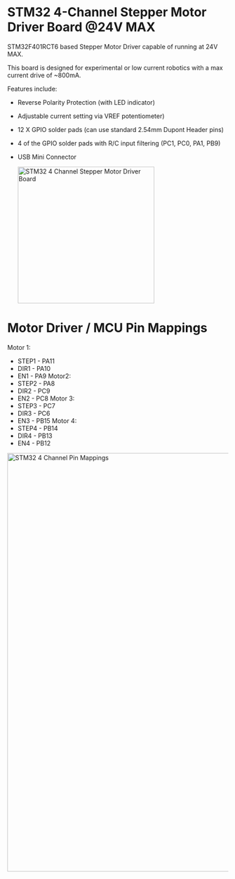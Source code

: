 # STM32 4-Channel Stepper Motor Driver Board @24V MAX

STM32F401RCT6 based Stepper Motor Driver capable of running at 24V MAX.

This board is designed for experimental or low current robotics with a max current drive of ~800mA.

Features include:

* Reverse Polarity Protection (with LED indicator)
* Adjustable current setting via VREF potentiometer)
* 12 X GPIO solder pads (can use standard 2.54mm Dupont Header pins)
* 4 of the GPIO solder pads with R/C input filtering (PC1, PC0, PA1, PB9)
* USB Mini Connector

  <img width="311" alt="STM32 4 Channel Stepper Motor Driver Board" src="https://github.com/gxdeange/STM32-4-Channel-Stepper-Motor-Driver-Board-24V-MAX/assets/57690555/7ffd2c80-ab13-4f3a-bdd3-320f27efda8c">

# Motor Driver / MCU Pin Mappings

Motor 1: 
* STEP1 - PA11
* DIR1 - PA10
* EN1 - PA9
Motor2:
* STEP2 - PA8
* DIR2 - PC9
* EN2 - PC8
Motor 3:
* STEP3 - PC7
* DIR3 - PC6
* EN3 - PB15
Motor 4:
* STEP4 - PB14
* DIR4 - PB13
* EN4 - PB12

<img width="953" alt="STM32 4 Channel Pin Mappings" src="https://github.com/gxdeange/STM32-4-Channel-Stepper-Motor-Driver-Board-24V-MAX/assets/57690555/c845d6c5-13ff-4c0a-a196-fcc7b8943a82">
